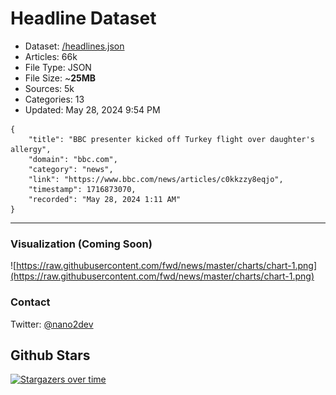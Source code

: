 # Headline Dataset

- Dataset: [/headlines.json](https://raw.githubusercontent.com/fwd/news/master/headlines.json) 
- Articles: 66k
- File Type: JSON
- File Size: ~**25MB**
- Sources: 5k
- Categories: 13
- Updated: May 28, 2024 9:54 PM

```
{
    "title": "BBC presenter kicked off Turkey flight over daughter's allergy",
    "domain": "bbc.com",
    "category": "news",
    "link": "https://www.bbc.com/news/articles/c0kkzzy8eqjo",
    "timestamp": 1716873070,
    "recorded": "May 28, 2024 1:11 AM"
}
```

---

### Visualization (Coming Soon)

![https://raw.githubusercontent.com/fwd/news/master/charts/chart-1.png](https://raw.githubusercontent.com/fwd/news/master/charts/chart-1.png)

### Contact 

Twitter: [@nano2dev](https://twitter.com/nano2dev)

## Github Stars

[![Stargazers over time](https://starchart.cc/fwd/news.svg)](https://starchart.cc/fwd/news)
